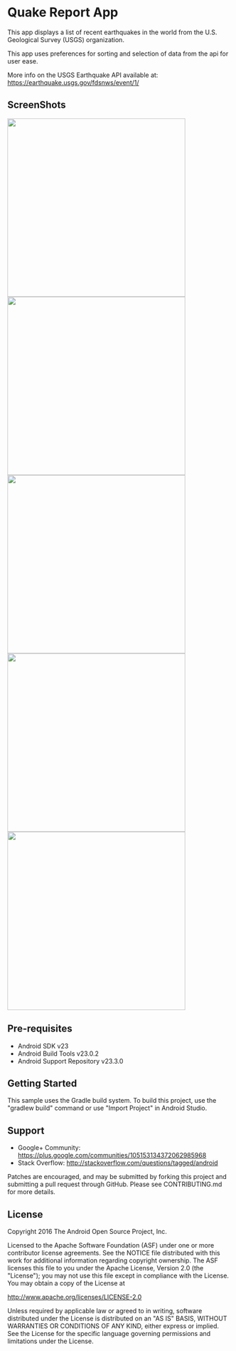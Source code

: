 Quake Report App
===================================

This app displays a list of recent earthquakes in the world
from the U.S. Geological Survey (USGS) organization.

This app uses preferences for sorting and selection of data from the api 
for user ease.

More info on the USGS Earthquake API available at:
https://earthquake.usgs.gov/fdsnws/event/1/

ScreenShots
--------------

<img src="QuakeReport1.png" heigth=700 width=400>

<img src="QuakeReport2.png" heigth=700 width=400>

<img src="QuakeReport3.png" heigth=700 width=400>

<img src="QuakeReport4.png" heigth=700 width=400>

<img src="QuakeReport5.png" heigth=700 width=400>


Pre-requisites
--------------

- Android SDK v23
- Android Build Tools v23.0.2
- Android Support Repository v23.3.0

Getting Started
---------------

This sample uses the Gradle build system. To build this project, use the
"gradlew build" command or use "Import Project" in Android Studio.

Support
-------

- Google+ Community: https://plus.google.com/communities/105153134372062985968
- Stack Overflow: http://stackoverflow.com/questions/tagged/android

Patches are encouraged, and may be submitted by forking this project and
submitting a pull request through GitHub. Please see CONTRIBUTING.md for more details.

License
-------

Copyright 2016 The Android Open Source Project, Inc.

Licensed to the Apache Software Foundation (ASF) under one or more contributor
license agreements.  See the NOTICE file distributed with this work for
additional information regarding copyright ownership.  The ASF licenses this
file to you under the Apache License, Version 2.0 (the "License"); you may not
use this file except in compliance with the License.  You may obtain a copy of
the License at

http://www.apache.org/licenses/LICENSE-2.0

Unless required by applicable law or agreed to in writing, software
distributed under the License is distributed on an "AS IS" BASIS, WITHOUT
WARRANTIES OR CONDITIONS OF ANY KIND, either express or implied.  See the
License for the specific language governing permissions and limitations under
the License.
